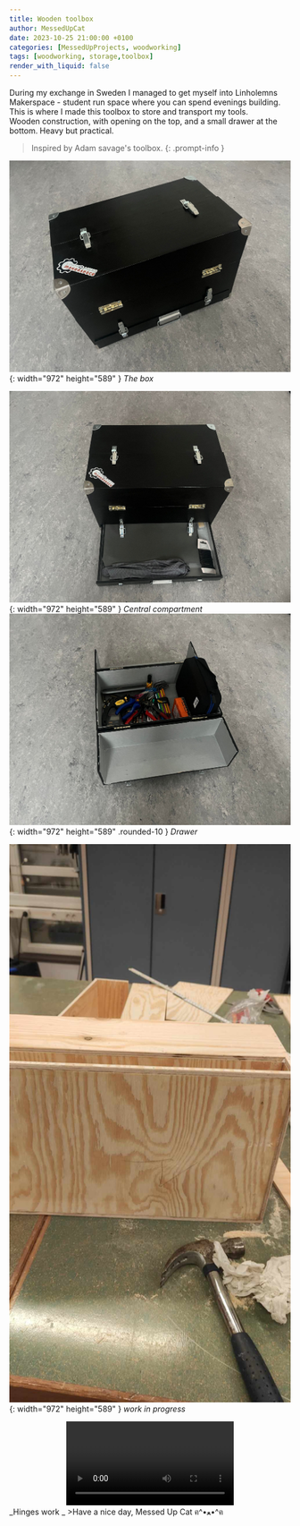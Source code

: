 ```yaml
---
title: Wooden toolbox
author: MessedUpCat
date: 2023-10-25 21:00:00 +0100
categories: [MessedUpProjects, woodworking]
tags: [woodworking, storage,toolbox]
render_with_liquid: false
---
```


During my exchange in Sweden I managed to get myself into Linholemns Makerspace - student run space where you can spend evenings building. 
This is where I made this toolbox to store and transport my tools. <br>
Wooden construction, with opening on the top, and a small drawer at the bottom. Heavy but practical. 

>Inspired by Adam savage's toolbox.
{: .prompt-info }

![Desktop View](/assets/2023-10-25-Wooden-Toolbox/toolbox3.jpg){: width="972" height="589" }
_The box_

![Desktop View](/assets/2023-10-25-Wooden-Toolbox/toolbox1.jpg){: width="972" height="589" }
_Central compartment_
![Desktop View](/assets/2023-10-25-Wooden-Toolbox/toolbox2.jpg){: width="972" height="589" .rounded-10 }
_Drawer_


![Desktop View](/assets/2023-10-25-Wooden-Toolbox/toolboxWIP.jpg){: width="972" height="589" }
_work in progress_
<center>
<video controls>
    <source src="/assets/2023-10-25-Wooden-Toolbox/toolbox-WIP-box.mp4" type="video/mp4">
</video>
</center>
_Hinges work
_
>Have a nice day, Messed Up Cat ฅ^•ﻌ•^ฅ